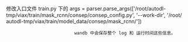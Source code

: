 修改入口文件 train.py 下的 args = parser.parse_args(['/root/autodl-tmp/viax/train/mask_rcnn/consep/consep_config.py',
                              '--work-dir', '/root/ autodl-tmp/viax/train/model_data/consep/mask_rcnn/'])
                              
                              wandb 中会保存整个 log 和 运行时间这些信息。

